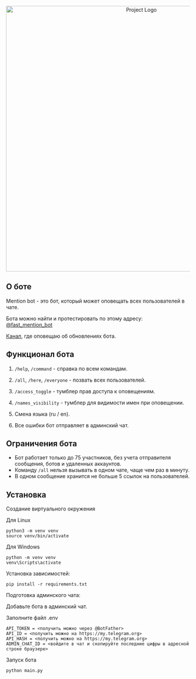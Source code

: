 <p align="center">
      <img src="https://i.ibb.co/2nW3Bq7/avatar6517195165-2-out-1.jpg" alt="Project Logo" width="726">
</p>

## О боте
Mention bot - это бот, который может оповещать всех пользователей в чате.

Бота можно найти и протестировать по этому адресу: [@fast_mention_bot](https://t.me/fast_mention_bot?start=c1686051798545-ds)

[Канал](https://t.me/merrcurys_software/41), где оповещаю об обновлениях бота.

## Функционал бота
1. `/help`, `/command` - справка по всем командам.

2. `/all`, `/here`, `/everyone` - позвать всех пользователей. 

3. `/access_toggle` - тумблер прав доступа к оповещениям.

4. `/names_visibility` - тумблер для видимости имен при оповещении.

5. Смена языка (ru / en).

6. Все ошибки бот отправляет в админский чат.

## Ограничения бота
* Бот работает только до 75 участников, без учета отправителя сообщения, ботов и удаленных аккаунтов.
* Команду `/all` нельзя вызывать в одном чате, чаще чем раз в минуту.
* В одном сообщение хранится не больше 5 ссылок на пользователей.

## Установка
Создание виртуального окружения

Для Linux
```
python3 -m venv venv
source venv/bin/activate
```
Для Windows
```
python -m venv venv
venv\Scripts\activate
```
Установка зависимостей:
```
pip install -r requirements.txt
```
Подготовка админского чата:

Добавьте бота в админский чат.

Заполните файл .env
```
API_TOKEN = <получить можно через @BotFather>
API_ID = <получить можно на https://my.telegram.org>
API_HASH = <получить можно на https://my.telegram.org>
ADMIN_CHAT_ID = <войдите в чат и скопируйте последние цифры в адресной строке браузере>
```
Запуск бота
```
python main.py
```
